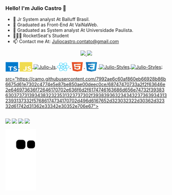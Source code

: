 ### Hello! I'm Julio Castro 👋

- 🔭 Jr System analyst At Balluff Brasil.
- 🌱 Graduated as Front-End At VaiNaWeb.
- 🌱 Graduated as System analyst At Universidade Paulista.
- 👨🏽‍🎓 RocketSeat's Student
- 📫 Contact me At: Juliocastro.contato@gmail.com

<div align="center">
  <a href="https://github.com/Julio-Cesar-Castro">
  <img height="180em" src="https://github-readme-stats.vercel.app/api?username=Julio-Cesar-Castro&show_icons=true&theme=dark&include_all_commits=true&count_private=true"/>
  <img height="180em" src="https://github-readme-stats.vercel.app/api/top-langs/?username=Julio-Cesar-Castro&layout=compact&langs_count=7&theme=dark"/>
</div>
  <div style="display: inline_block"><br>
  <img align="center" alt="Julio-Ts" height="30" width="40" src="https://raw.githubusercontent.com/devicons/devicon/master/icons/typescript/typescript-plain.svg">
  <img align="center" alt="Julio-Js" height="30" width="40" src="https://raw.githubusercontent.com/devicons/devicon/master/icons/javascript/javascript-plain.svg">
  <img align="center" alt="Julio-Js" height="30" width="40" src="https://cdn.jsdelivr.net/gh/devicons/devicon/icons/nodejs/nodejs-plain.svg" />
  <img align="center" alt="Julio-React" height="30" width="40" src="https://raw.githubusercontent.com/devicons/devicon/master/icons/react/react-original.svg">
  <img align="center" alt="Julio-HTML" height="30" width="40" src="https://raw.githubusercontent.com/devicons/devicon/master/icons/html5/html5-original.svg">
  <img align="center" alt="Julio-CSS" height="30" width="40" src="https://raw.githubusercontent.com/devicons/devicon/master/icons/css3/css3-original.svg">
  <img align="center" alt="Julio-Styles" height="30" width="40" src="https://upload.wikimedia.org/wikipedia/commons/thumb/d/d5/Tailwind_CSS_Logo.svg/1200px-Tailwind_CSS_Logo.svg.png">
  <img align="center" alt="Julio-Styles" height="30" width="40" src="https://www.styled-components.com/atom.png">;
  
  src="https://camo.githubusercontent.com/7992ae6c60af860eb66928b86b6675d61e7302c4774e5e87be850ae00deec0ce/68747470733a2f2f63646e2e646973636f72646170702e636f6d2f6174746163686d656e74732f3938363037373139343832323531323737302f3938393632343432373639343132393137332f57686174734170702d496d6167652d323032322d30362d32332d61742d31362e33342e30352e706e67">
</div>
    
  ##
 
 <div>
 	<a href="https://www.twitch.tv/biigj_" target="_blank"><img src="https://img.shields.io/badge/Twitch-9146FF?style=for-the-badge&logo=twitch&logoColor=white" target="_blank"></a>
 <a href="https://discord.gg/q2XtxQTpY2" target="_blank"><img src="https://img.shields.io/badge/Discord-7289DA?style=for-the-badge&logo=discord&logoColor=white" target="_blank"></a> 
  <a href = "mailto:Juliocastro.contato@gmail.com"><img src="https://img.shields.io/badge/-Gmail-%23333?style=for-the-badge&logo=gmail&logoColor=white" target="_blank"></a>
  <a href="https://www.linkedin.com/in/julio-cesar-castro-dev/" target="_blank"><img src="https://img.shields.io/badge/-LinkedIn-%230077B5?style=for-the-badge&logo=linkedin&logoColor=white" target="_blank"></a>
   
   ![Snake animation](https://github.com/Julio-Cesar-Castro/Julio-Cesar-Castro/blob/output/github-contribution-grid-snake.svg)
   
 </div>
  
